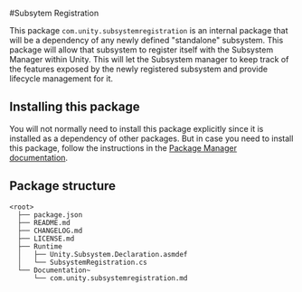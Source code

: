 #Subsytem Registration

This package `com.unity.subsystemregistration` is an internal package that will be a dependency of any newly defined "standalone" subsystem. This package will allow that subsystem to register itself with the Subsystem Manager within Unity.  This will let the Subsystem manager to keep track of the features exposed by the newly registered subsystem and provide lifecycle management for it.

## Installing this package

You will not normally need to install this package explicitly since it is installed as a dependency of other packages.  But in case you need to install this package, follow the instructions in the [Package Manager documentation](https://docs.unity3d.com/Packages/com.unity.package-manager-ui@latest/index.html).


## Package structure

```none
<root>
  ├── package.json
  ├── README.md
  ├── CHANGELOG.md
  ├── LICENSE.md
  ├── Runtime
  │   ├── Unity.Subsystem.Declaration.asmdef
  │   └── SubsystemRegistration.cs
  └── Documentation~
      └── com.unity.subsystemregistration.md
```

